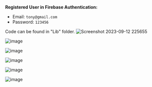 
**Registered User in Firebase Authentication:**

- Email: `tony@gmail.com`
- Password: `123456`

Code can be found in "Lib" folder.
![Screenshot 2023-09-12 225655](https://github.com/Tony-Ton3/Flutter-LoginPage/assets/95826645/76e9ad0c-9f61-41c3-aa31-4ef9c4621492)

![image](https://github.com/Tony-Ton3/Flutter-LoginPage/assets/95826645/5065009d-938a-410f-8f6c-8396b67b9e3c)

![image](https://github.com/Tony-Ton3/Flutter-LoginPage/assets/95826645/be7da70b-5be5-429b-9fb3-a33b3f5facf2)

![image](https://github.com/Tony-Ton3/Flutter-LoginPage/assets/95826645/e42fd9c6-04c3-4496-a5df-91b028f7b21a)

![image](https://github.com/Tony-Ton3/Flutter-LoginPage/assets/95826645/b0a4ac70-9d63-4010-aca3-d9b429379af7)

![image](https://github.com/Tony-Ton3/Flutter-LoginPage/assets/95826645/34da16da-2a2a-40a8-817c-e5f8790088a3)




